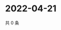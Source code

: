 # 2022-04-21

共 0 条

<!-- BEGIN WEIBO -->
<!-- 最后更新时间 Thu Apr 21 2022 14:23:53 GMT+0800 (China Standard Time) -->

<!-- END WEIBO -->
